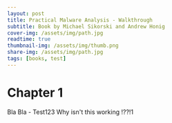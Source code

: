 ```yaml
---
layout: post
title: Practical Malware Analysis - Walkthrough 
subtitle: Book by Michael Sikorski and Andrew Honig
cover-img: /assets/img/path.jpg
readtime: true
thumbnail-img: /assets/img/thumb.png
share-img: /assets/img/path.jpg
tags: [books, test]
---
```


# Chapter 1
Bla Bla - Test123
Why isn't this working !??!1
